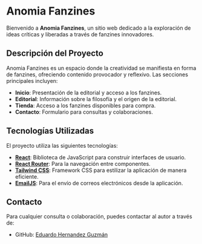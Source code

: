 # Anomia Fanzines

Bienvenido a **Anomia Fanzines**, un sitio web dedicado a la exploración de ideas críticas y liberadas a través de fanzines innovadores.

## Descripción del Proyecto

Anomia Fanzines es un espacio donde la creatividad se manifiesta en forma de fanzines, ofreciendo contenido provocador y reflexivo. Las secciones principales incluyen:

- **Inicio**: Presentación de la editorial y acceso a los fanzines.
- **Editorial**: Información sobre la filosofía y el origen de la editorial.
- **Tienda**: Acceso a los fanzines disponibles para compra.
- **Contacto**: Formulario para consultas y colaboraciones.

## Tecnologías Utilizadas

El proyecto utiliza las siguientes tecnologías:

- **[React](https://reactjs.org/)**: Biblioteca de JavaScript para construir interfaces de usuario.
- **[React Router](https://reactrouter.com/)**: Para la navegación entre componentes.
- **[Tailwind CSS](https://tailwindcss.com/)**: Framework CSS para estilizar la aplicación de manera eficiente.
- **[EmailJS](https://www.emailjs.com/)**: Para el envío de correos electrónicos desde la aplicación.

## Contacto

Para cualquier consulta o colaboración, puedes contactar al autor a través de:

- GitHub: [Eduardo Hernandez Guzmán](https://github.com/EduardoHernandezGuzman)
